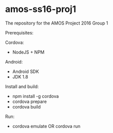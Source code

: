 # amos-ss16-proj1
The repository for the AMOS Project 2016 Group 1

Prerequisites:

Cordova:
- NodeJS + NPM

Android:
- Android SDK
- JDK 1.8

Install and build:

- npm install -g cordova
- cordova prepare
- cordova build

Run:

- cordova emulate OR cordova run
